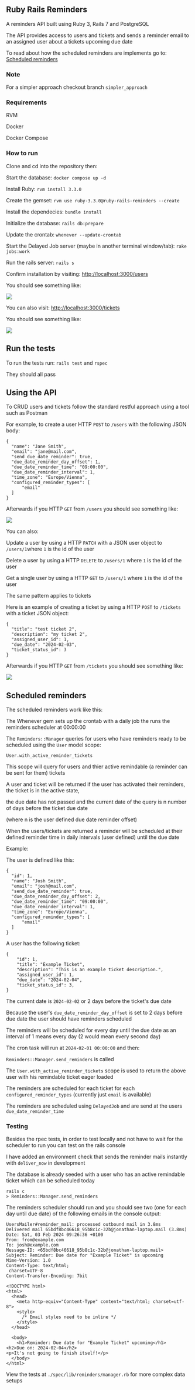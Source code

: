## Ruby Rails Reminders

A reminders API built using Ruby 3, Rails 7 and PostgreSQL

The API provides access to users and tickets and sends a reminder email to an assigned user about a tickets upcoming due date

To read about how the scheduled reminders are implements go to: [Scheduled reminders](#scheduled-reminders)

### Note

For a simpler approach checkout branch `simpler_approach`

### Requirements

RVM

Docker 

Docker Compose

### How to run

Clone and cd into the repository then:

Start the database: `docker compose up -d`

Install Ruby: `rvm install 3.3.0`

Create the gemset: `rvm use ruby-3.3.0@ruby-rails-reminders --create`

Install the dependecies: `bundle install`

Initialize the database: `rails db:prepare`

Update the crontab: `whenever --update-crontab`

Start the Delayed Job server (maybe in another terminal window/tab): `rake jobs:work`

Run the rails server: `rails s`

Confirm installation by visiting: [http://localhost:3000/users](http://localhost:3000/users)

You should see something like:

![](images/users_index.png)

You can also visit: [http://localhost:3000/tickets](http://localhost:3000/tickets)

You should see something like:

![](images/tickets_index.png)

## Run the tests

To run the tests run: `rails test` and `rspec`

They should all pass

## Using the API

To CRUD users and tickets follow the standard restful approach using a tool such as Postman

For example, to create a user HTTP `POST` to `/users` with the following JSON body:

```
{
  "name": "Jane Smith",
  "email": "jane@mail.com",
  "send_due_date_reminder": true,
  "due_date_reminder_day_offset": 1,
  "due_date_reminder_time": "09:00:00",
  "due_date_reminder_interval": 1,
  "time_zone": "Europe/Vienna",
  "configured_reminder_types": [
      "email"
  ]
}
```

Afterwards if you HTTP `GET` from `/users` you should see something like:

![](images/new_user.png)

You can also: 

Update a user by using a HTTP `PATCH` with a JSON user object to `/users/1`where `1` is the id of the user

Delete a user by using a HTTP `DELETE` to `/users/1` where `1` is the id of the user

Get a single user by using a HTTP `GET` to `/users/1` where `1` is the id of the user

The same pattern applies to tickets

Here is an example of creating a ticket by using a HTTP `POST` to `/tickets` with a ticket JSON object:

```
{
  "title": "test ticket 2",
  "description": "my ticket 2",
  "assigned_user_id": 1,
  "due_date": "2024-02-03",
  "ticket_status_id": 3
}
```

Afterwards if you HTTP `GET` from `/tickets` you should see something like:

![](images/new_ticket.png)


## Scheduled reminders

The scheduled reminders work like this:

The Whenever gem sets up the crontab with a daily job the runs the reminders scheduler at 00:00:00

The `Reminders::Manager` queries for users who have reminders ready to be scheduled using the `User` model scope:

`User.with_active_reminder_tickets`

This scope will query for users and thier active remindable (a reminder can be sent for them) tickets

A user and ticket will be returned if the user has activated their reminders, the ticket is in the active state, 

the due date has not passed and the current date of the query is n number of days before the ticket due date

(where n is the user defined due date reminder offset)

When the users/tickets are returned a reminder will be scheduled at their defined reminder time in daily intervals (user defined) until the due date

Example:

The user is defined like this:

```
{
  "id": 1,
  "name": "Josh Smith",
  "email": "josh@mail.com",
  "send_due_date_reminder": true,
  "due_date_reminder_day_offset": 2,
  "due_date_reminder_time": "09:00:00",
  "due_date_reminder_interval": 1,
  "time_zone": "Europe/Vienna",
  "configured_reminder_types": [
      "email"
  ]
}
```

A user has the following ticket:

```
{
    "id": 1,
    "title": "Example Ticket",
    "description": "This is an example ticket description.",
    "assigned_user_id": 1,
    "due_date": "2024-02-04",
    "ticket_status_id": 3,
}
```

The current date is `2024-02-02` or 2 days before the ticket's due date

Because the user's `due_date_reminder_day_offset` is set to 2 days before due date the user should have reminders scheduled 

The reminders will be scheduled for every day until the due date as an interval of 1 means every day (2 would mean every second day)

The cron task will run at `2024-02-01 00:00:00` and then:

`Reminders::Manager.send_reminders` is called

The `User.with_active_reminder_tickets` scope is used to return the above user with his remindable ticket eager loaded

The reminders are scheduled for each ticket for each `configured_reminder_types` (currently just `email` is available)

The reminders are scheduled using `DelayedJob` and are send at the users `due_date_reminder_time`

### Testing

Besides the rpec tests, in order to test locally and not have to wait for the scheduler to run you can test on the rails console

I have added an environment check that sends the reminder mails instantly with `deliver_now` in development

The database is already seeded with a user who has an active remindable ticket which can be scheduled today

```
rails c
> Reminders::Manager.send_reminders
```

The reminders scheduler should run and you should see two (one for each day until due date) of the following emails in the console output:

```
UsersMailer#reminder_mail: processed outbound mail in 3.8ms
Delivered mail 65bdf8bc46618_95b8c1c-32b@jonathan-laptop.mail (3.8ms)
Date: Sat, 03 Feb 2024 09:26:36 +0100
From: from@example.com
To: josh@example.com
Message-ID: <65bdf8bc46618_95b8c1c-32b@jonathan-laptop.mail>
Subject: Reminder: Due date for "Example Ticket" is upcoming
Mime-Version: 1.0
Content-Type: text/html;
 charset=UTF-8
Content-Transfer-Encoding: 7bit

<!DOCTYPE html>
<html>
  <head>
    <meta http-equiv="Content-Type" content="text/html; charset=utf-8">
    <style>
      /* Email styles need to be inline */
    </style>
  </head>

  <body>
    <h1>Reminder: Due date for "Example Ticket" upcoming</h1>
<h2>Due on: 2024-02-04</h2>
<p>It's not going to finish itself!</p>
  </body>
</html>

```

View the tests at `./spec/lib/reminders/manager.rb` for more complex data setups
